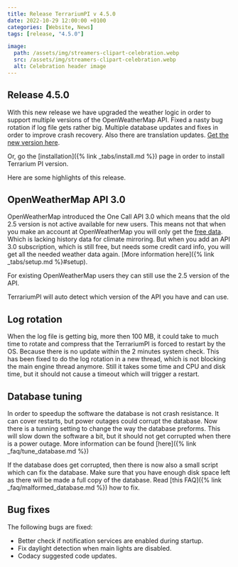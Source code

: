 ```yaml
---
title: Release TerrariumPI v 4.5.0
date: 2022-10-29 12:00:00 +0100
categories: [Website, News]
tags: [release, "4.5.0"]

image:
  path: /assets/img/streamers-clipart-celebration.webp
  src: /assets/img/streamers-clipart-celebration.webp
  alt: Celebration header image
---
```


## Release 4.5.0

With this new release we have upgraded the weather logic in order to support multiple versions of the OpenWeatherMap API. Fixed a nasty bug rotation if log file gets rather big. Multiple database updates and fixes in order to improve crash recovery. Also there are translation updates. [Get the new version here](https://github.com/theyosh/TerrariumPI/releases/tag/4.5.0).

Or, go the [installation]({% link _tabs/install.md %}) page in order to install Terrarium PI version.

Here are some highlights of this release.

## OpenWeatherMap API 3.0

OpenWeatherMap introduced the One Call API 3.0 which means that the old 2.5 version is not active available for new users. This means not that when you make an account at OpenWeatherMap you will only get the [free data](https://openweathermap.org/price). Which is lacking history data for climate mirroring. But when you add an API 3.0 subscription, which is still free, but needs some credit card info, you will get all the needed weather data again. [More information here]({% link _tabs/setup.md %}#setup).

For existing OpenWeatherMap users they can still use the 2.5 version of the API.

TerrariumPI will auto detect which version of the API you have and can use.

## Log rotation

When the log file is getting big, more then 100 MB, it could take to much time to rotate and compress that the TerrariumPI is forced to restart by the OS. Because there is no update within the 2 minutes system check. This has been fixed to do the log rotation in a new thread, which is not blocking the main engine thread anymore. Still it takes some time and CPU and disk time, but it should not cause a timeout which will trigger a restart.

## Database tuning

In order to speedup the software the database is not crash resistance. It can cover restarts, but power outages could corrupt the database. Now there is a tunning setting to change the way the database preforms. This will slow down the software a bit, but it should not get corrupted when there is a power outage. More information can be found [here]({% link _faq/tune_database.md %})

If the database does get corrupted, then there is now also a small script which can fix the database. Make sure that you have enough disk space left as there will be made a full copy of the database. Read [this FAQ]({% link _faq/malformed_database.md %}) how to fix.

## Bug fixes

The following bugs are fixed:

- Better check if notification services are enabled during startup.
- Fix daylight detection when main lights are disabled.
- Codacy suggested code updates.
